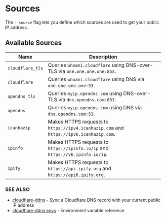 # Sources

The `--source` flag lets you define which sources are used to get your public IP address.

## Available Sources

| Name             | Description                                                                            |
|------------------|----------------------------------------------------------------------------------------|
| `cloudflare_tls` | Queries `whoami.cloudflare` using DNS-over-TLS via `one.one.one.one:853`.              |
| `cloudflare`     | Queries `whoami.cloudflare` using DNS via `one.one.one.one:53`.                        |
| `opendns_tls`    | Queries `myip.opendns.com` using DNS-over-TLS via `dns.opendns.com:853`.               |
| `opendns`        | Queries `myip.opendns.com` using DNS via `dns.opendns.com:53`.                         |
| `icanhazip`      | Makes HTTPS requests to `https://ipv4.icanhazip.com` and `https://ipv6.icanhazip.com`. |
| `ipinfo`         | Makes HTTPS requests to `https://ipinfo.io/ip` and `https://v6.ipinfo.io/ip`.          |
| `ipify`          | Makes HTTPS requests to `https://api.ipify.org` and `https://api6.ipify.org`.          |

### SEE ALSO
* [cloudflare-ddns](cloudflare-ddns.md)  - Sync a Cloudflare DNS record with your current public IP address
* [cloudflare-ddns envs](cloudflare-ddns_envs.md)  - Environment variable reference
